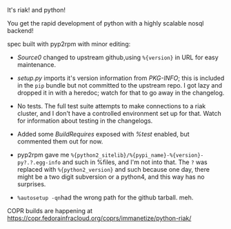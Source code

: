 It's riak! and python!

You get the rapid development of python with a
highly scalable nosql backend!

spec built with pyp2rpm with minor editing:

- *Source0* changed to upstream github,using `%{version}` in URL for
  easy maintenance.

- *setup.py* imports it's version information from *PKG-INFO*;  this is
  included in the `pip` bundle
  but not committed to the upstream repo.  I got lazy and dropped it
  in with a heredoc; watch for that to go away in the changelog.

- No tests.  The full test suite attempts to make connections to a riak
  cluster, and I don't have a controlled environment set up for that.
  Watch for information about testing in the changelogs.

- Added some *BuildRequires* exposed with *%test* enabled, but commented
  them out for now.

- pyp2rpm gave me
  `%{python2_sitelib}/%{pypi_name}-%{version}-py?.?.egg-info` and such
  in %files, and I'm not into that.  The `?` was replaced with
  `%{python2_version}` and such because
  one day, there might be a two digit subversion or a python4, and
  this way has no surprises.

- `%autosetup -qn`had the wrong path for the github tarball. meh.

COPR builds are happening at https://copr.fedorainfracloud.org/coprs/immanetize/python-riak/

